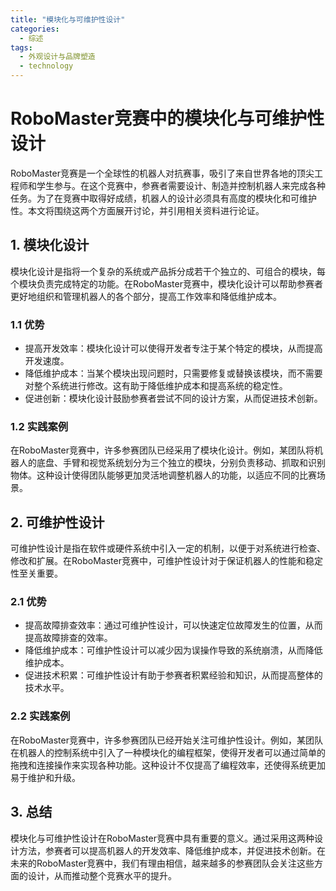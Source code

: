 ```yaml
---  
title: "模块化与可维护性设计"  
categories:  
  - 综述
tags: 
  - 外观设计与品牌塑造 
  - technology  
---  
```


# RoboMaster竞赛中的模块化与可维护性设计

RoboMaster竞赛是一个全球性的机器人对抗赛事，吸引了来自世界各地的顶尖工程师和学生参与。在这个竞赛中，参赛者需要设计、制造并控制机器人来完成各种任务。为了在竞赛中取得好成绩，机器人的设计必须具有高度的模块化和可维护性。本文将围绕这两个方面展开讨论，并引用相关资料进行论证。

## 1. 模块化设计

模块化设计是指将一个复杂的系统或产品拆分成若干个独立的、可组合的模块，每个模块负责完成特定的功能。在RoboMaster竞赛中，模块化设计可以帮助参赛者更好地组织和管理机器人的各个部分，提高工作效率和降低维护成本。

### 1.1 优势

- 提高开发效率：模块化设计可以使得开发者专注于某个特定的模块，从而提高开发速度。
- 降低维护成本：当某个模块出现问题时，只需要修复或替换该模块，而不需要对整个系统进行修改。这有助于降低维护成本和提高系统的稳定性。
- 促进创新：模块化设计鼓励参赛者尝试不同的设计方案，从而促进技术创新。

### 1.2 实践案例

在RoboMaster竞赛中，许多参赛团队已经采用了模块化设计。例如，某团队将机器人的底盘、手臂和视觉系统划分为三个独立的模块，分别负责移动、抓取和识别物体。这种设计使得团队能够更加灵活地调整机器人的功能，以适应不同的比赛场景。

## 2. 可维护性设计

可维护性设计是指在软件或硬件系统中引入一定的机制，以便于对系统进行检查、修改和扩展。在RoboMaster竞赛中，可维护性设计对于保证机器人的性能和稳定性至关重要。

### 2.1 优势

- 提高故障排查效率：通过可维护性设计，可以快速定位故障发生的位置，从而提高故障排查的效率。
- 降低维护成本：可维护性设计可以减少因为误操作导致的系统崩溃，从而降低维护成本。
- 促进技术积累：可维护性设计有助于参赛者积累经验和知识，从而提高整体的技术水平。

### 2.2 实践案例

在RoboMaster竞赛中，许多参赛团队已经开始关注可维护性设计。例如，某团队在机器人的控制系统中引入了一种模块化的编程框架，使得开发者可以通过简单的拖拽和连接操作来实现各种功能。这种设计不仅提高了编程效率，还使得系统更加易于维护和升级。

## 3. 总结

模块化与可维护性设计在RoboMaster竞赛中具有重要的意义。通过采用这两种设计方法，参赛者可以提高机器人的开发效率、降低维护成本，并促进技术创新。在未来的RoboMaster竞赛中，我们有理由相信，越来越多的参赛团队会关注这些方面的设计，从而推动整个竞赛水平的提升。 
